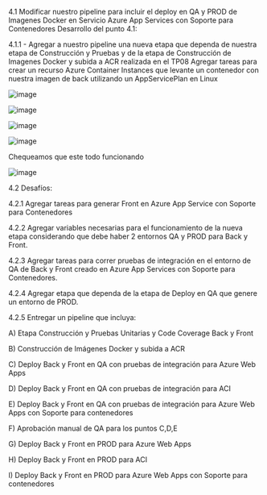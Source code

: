 4.1 Modificar nuestro pipeline para incluir el deploy en QA y PROD de Imagenes Docker en Servicio Azure App Services con Soporte para Contenedores
Desarrollo del punto 4.1:

4.1.1 - Agregar a nuestro pipeline una nueva etapa que dependa de nuestra etapa de Construcción y Pruebas y de la etapa de Construcción de Imagenes Docker y subida a ACR realizada en el TP08
Agregar tareas para crear un recurso Azure Container Instances que levante un contenedor con nuestra imagen de back utilizando un AppServicePlan en Linux

![image](https://github.com/user-attachments/assets/7e8bfc1a-5965-4a8e-aedb-ccf172110c3e)

![image](https://github.com/user-attachments/assets/9061268d-17b5-4338-8cd2-20cf76393780)

![image](https://github.com/user-attachments/assets/196e04ec-8ab0-4c73-bae5-ca9d640e17d2)

![image](https://github.com/user-attachments/assets/ec2a0490-e1f8-4cf3-b5d1-f504b1ba22ff)

Chequeamos que este todo funcionando

![image](https://github.com/user-attachments/assets/58b116c0-97d3-4db5-8bf3-7a7e16794176)

            
4.2 Desafíos:

4.2.1 Agregar tareas para generar Front en Azure App Service con Soporte para Contenedores



4.2.2 Agregar variables necesarias para el funcionamiento de la nueva etapa considerando que debe haber 2 entornos QA y PROD para Back y Front.



4.2.3 Agregar tareas para correr pruebas de integración en el entorno de QA de Back y Front creado en Azure App Services con Soporte para Contenedores.



4.2.4 Agregar etapa que dependa de la etapa de Deploy en QA que genere un entorno de PROD.



4.2.5 Entregar un pipeline que incluya:

A) Etapa Construcción y Pruebas Unitarias y Code Coverage Back y Front

B) Construcción de Imágenes Docker y subida a ACR

C) Deploy Back y Front en QA con pruebas de integración para Azure Web Apps

D) Deploy Back y Front en QA con pruebas de integración para ACI

E) Deploy Back y Front en QA con pruebas de integración para Azure Web Apps con Soporte para contenedores

F) Aprobación manual de QA para los puntos C,D,E

G) Deploy Back y Front en PROD para Azure Web Apps

H) Deploy Back y Front en PROD para ACI

I) Deploy Back y Front en PROD para Azure Web Apps con Soporte para contenedores

